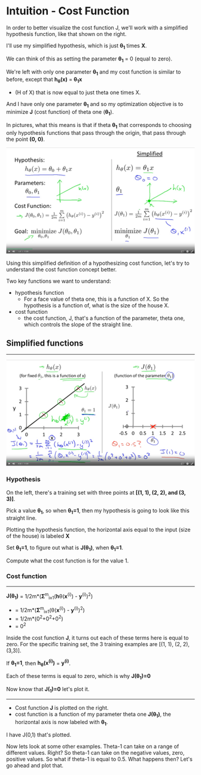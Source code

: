 # Intuition - Cost Function

In order to better visualize the cost function J, we'll work with a simplified hypothesis function, like that shown on the right. 

I'll use my simplified hypothesis, which is just **θ<sub>1</sub>** times **X**. 

We can think of this as setting the parameter **θ<sub>1</sub>** = 0 (equal to zero). 

We're left with only one parameter **θ<sub>1</sub>** and my cost function is similar to before, except that  **h<sub>θ</sub>(x)** = **θ<sub>1</sub>x**
-  (H of X) that is now equal to just theta one times X. 

And I have only one parameter **θ<sub>1</sub>** and so my optimization objective is to minimize **J** (cost function) of theta one (**θ<sub>1</sub>**). 

In pictures, what this means is that if theta **θ<sub>1</sub>** that corresponds to choosing only hypothesis functions that pass through the origin, that pass through the point **(0, 0)**. 

![intuition_01.jpg](intuition_01.jpg)


Using this simplified definition of a hypothesizing cost function, let's try to understand the cost function concept better. 

Two key functions we want to understand:
* hypothesis function 
  * For a face value of theta one, this is a function of X. So the hypothesis is a function of, what is the size of the house X. 
* cost function
  * the cost function, J, that's a function of the parameter, theta one, which controls the slope of the straight line.

## Simplified functions
---
![intuition_02.jpg](intuition_02.jpg)

### Hypothesis

On the left, there's a training set with three points at **[(1, 1), (2, 2), and (3, 3)]**. 

Pick a value **θ<sub>1</sub>**, so when **θ<sub>1</sub>=1**,  then my hypothesis is going to look like this straight line.

Plotting the hypothesis function, the horizontal axis equal to the input (size of the house) is labeled **X**

Set **θ<sub>1</sub>=1**, to figure out what is **J(θ<sub>1</sub>)**, when **θ<sub>1</sub>=1**. 

Compute what the cost function is for the value 1.

### Cost function
---

**J(θ<sub>1</sub>)** =  1/2m*(**Σ**<sup>m</sup><sub>i≡1</sub>(**h**θ(**x**<sup>(i)</sup>) - **y**<sup>(i)</sup>)<sup>2</sup>)

* = 1/2m*(**Σ**<sup>m</sup><sub>i≡1</sub>(θ(**x**<sup>(i)</sup>) - **y**<sup>(i)</sup>)<sup>2</sup>)
* = 1/2m*(0<sup>2</sup>+0<sup>2</sup>+0<sup>2</sup>)
* = 0<sup>2</sup>

Inside the cost function **J**, it turns out each of these terms here is equal to zero. For the specific training set, the 3 training examples are [(1, 1), (2, 2), (3,3)].

If **θ<sub>1</sub>=1**, then **h<sub>θ</sub>(x<sup>(i)</sup>)** = **y<sup>(i)</sup>**.


Each of these terms is equal to zero, which is why  **J(θ<sub>1</sub>)=0** 

Now know that **J(<sub>1</sub>)=0** let's plot it.

---

* Cost function **J** is plotted on the right. 
*  cost function is a function of my parameter theta one **J(θ<sub>1</sub>)**, the horizontal axis is now labeled with **θ<sub>1</sub>**. 

I have J(0,1) that's plotted. 

Now lets look at some other examples. Theta-1 can take on a range of different values. Right? So theta-1 can take on the negative values, zero, positive values. So what if theta-1 is equal to 0.5. What happens then? Let's go ahead and plot that.